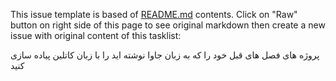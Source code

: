 This issue template is based of [README.md](README.md) contents.
Click on "Raw" button on right side of this page to see original markdown then create a new issue with original content of this tasklist:

پروژه های فصل های قبل خود را که به زبان جاوا نوشته اید را با زبان کاتلین پیاده سازی کنید 
